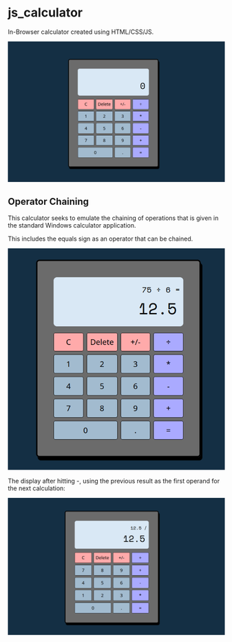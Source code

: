 # js_calculator
In-Browser calculator created using HTML/CSS/JS.

![Calculator in default state](/img/blankCalc.png)

## Operator Chaining
This calculator seeks to emulate the chaining of operations that
is given in the standard Windows calculator application.

This includes the equals sign as an operator that can be chained.

![Display of 75/6](/img/basicCalc1.png)

The display after hitting -, using the previous result as the
first operand for the next calculation:

![Chained Calculation](/img/basicCalc2.png)
